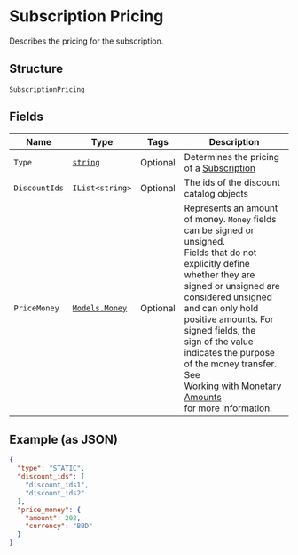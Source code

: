 
# Subscription Pricing

Describes the pricing for the subscription.

## Structure

`SubscriptionPricing`

## Fields

| Name | Type | Tags | Description |
|  --- | --- | --- | --- |
| `Type` | [`string`](../../doc/models/subscription-pricing-type.md) | Optional | Determines the pricing of a [Subscription](../../doc/models/subscription.md) |
| `DiscountIds` | `IList<string>` | Optional | The ids of the discount catalog objects |
| `PriceMoney` | [`Models.Money`](../../doc/models/money.md) | Optional | Represents an amount of money. `Money` fields can be signed or unsigned.<br>Fields that do not explicitly define whether they are signed or unsigned are<br>considered unsigned and can only hold positive amounts. For signed fields, the<br>sign of the value indicates the purpose of the money transfer. See<br>[Working with Monetary Amounts](https://developer.squareup.com/docs/build-basics/working-with-monetary-amounts)<br>for more information. |

## Example (as JSON)

```json
{
  "type": "STATIC",
  "discount_ids": [
    "discount_ids1",
    "discount_ids2"
  ],
  "price_money": {
    "amount": 202,
    "currency": "BBD"
  }
}
```

